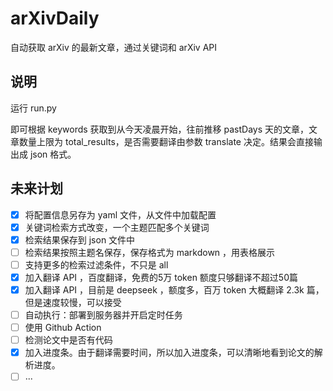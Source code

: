 # arXivDaily

自动获取 arXiv 的最新文章，通过关键词和 arXiv API

## 说明

运行 run.py

即可根据 keywords 获取到从今天凌晨开始，往前推移 pastDays 天的文章，文章数量上限为 total_results，是否需要翻译由参数 translate 决定。结果会直接输出成 json 格式。

## 未来计划

- [x] 将配置信息另存为 yaml 文件，从文件中加载配置
- [x] 关键词检索方式改变，一个主题匹配多个关键词
- [x] 检索结果保存到 json 文件中
- [ ] 检索结果按照主题名保存，保存格式为 markdown ，用表格展示
- [ ] 支持更多的检索过滤条件，不只是 all
- [x] 加入翻译 API ，百度翻译，免费的5万 token 额度只够翻译不超过50篇
- [x] 加入翻译 API ，目前是 deepseek ，额度多，百万 token 大概翻译 2.3k 篇，但是速度较慢，可以接受
- [ ] 自动执行：部署到服务器并开启定时任务
- [ ] 使用 Github Action
- [ ] 检测论文中是否有代码
- [x] 加入进度条。由于翻译需要时间，所以加入进度条，可以清晰地看到论文的解析进度。
- [ ] ...